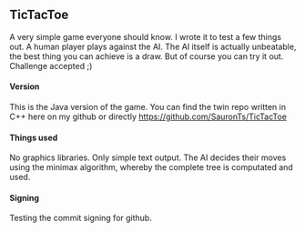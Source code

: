 ## TicTacToe

A very simple game everyone should know. 
I wrote it to test a few things out.
A human player plays against the AI.
The AI itself is actually unbeatable, the best thing you can achieve is a draw.
But of course you can try it out. Challenge accepted ;)

#### Version

This is the Java version of the game.
You can find the twin repo written in C++ here on my github or directly https://github.com/SauronTs/TicTacToe

#### Things used
No graphics libraries. Only simple text output.
The AI decides their moves using the minimax algorithm, whereby the complete tree is computated and used.

#### Signing
Testing the commit signing for github.
